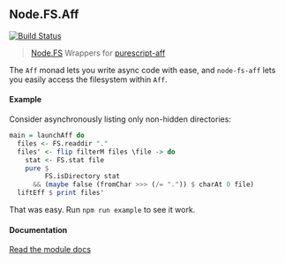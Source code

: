 ## Node.FS.Aff

[![Build Status](https://travis-ci.org/purescript-node/purescript-node-fs-aff.svg)](https://travis-ci.org/purescript-node/purescript-node-fs-aff)

> [Node.FS][Node.FS] Wrappers for [purescript-aff][aff]

The `Aff` monad lets you write async code with ease, and `node-fs-aff`
lets you easily access the filesystem within `Aff`.

#### Example

Consider asynchronously listing only non-hidden directories:

``` purescript
main = launchAff do
  files <- FS.readdir "."
  files' <- flip filterM files \file -> do
    stat <- FS.stat file
    pure $
         FS.isDirectory stat
      && (maybe false (fromChar >>> (/= ".")) $ charAt 0 file)
  liftEff $ print files'
```

That was easy. Run `npm run example` to see it work.

#### Documentation

[Read the module docs][docs]


[Node.FS]: http://github.com/purescript-node/purescript-node-fs
[aff]: https://github.com/slamdata/purescript-aff
[docs]: http://github.com/purescript-node/purescript-node-fs-aff/blob/master/docs/Node/FS/Aff.md
